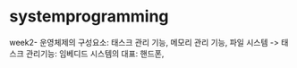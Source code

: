 # systemprogramming
week2-
운영체제의 구성요소: 태스크 관리 기능, 메모리 관리 기능, 파일 시스템
-> 태스크 관리기능: 
임베디드 시스템의 대표: 핸드폰, 
